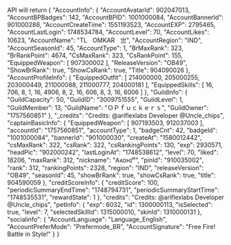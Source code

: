 API will return 
{
    "AccountInfo": {
        "AccountAvatarId": 902047013,
        "AccountBPBadges": 142,
        "AccountBPID": 1001000084,
        "AccountBannerId": 901000288,
        "AccountCreateTime": 1551193523,
        "AccountEXP": 2795465,
        "AccountLastLogin": 1748534784,
        "AccountLevel": 70,
        "AccountLikes": 10623,
        "AccountName": "TLㅤOMKARㅤ亗",
        "AccountRegion": "IND",
        "AccountSeasonId": 45,
        "AccountType": 1,
        "BrMaxRank": 323,
        "BrRankPoint": 4674,
        "CsMaxRank": 323,
        "CsRankPoint": 155,
        "EquippedWeapon": [
            907300002
        ],
        "ReleaseVersion": "OB49",
        "ShowBrRank": true,
        "ShowCsRank": true,
        "Title": 904090026
    },
    "AccountProfileInfo": {
        "EquippedOutfit": [
            214000000,
            205000255,
            203000449,
            211000088,
            211000777,
            204000181
        ],
        "EquippedSkills": [
            16,
            706,
            8,
            1,
            16,
            4906,
            8,
            2,
            16,
            606,
            8,
            3,
            16,
            6006
        ]
    },
    "GuildInfo": {
        "GuildCapacity": 50,
        "GuildID": "3009751555",
        "GuildLevel": 1,
        "GuildMember": 13,
        "GuildName": "ＯＰｆｕｃｋｅｒｓ",
        "GuildOwner": "1757560851"
    },
    "_credits": "Credits: @ariflexlabs Developer @Uncle_chips",
    "captainBasicInfo": {
        "EquippedWeapon": [
            907193503,
            912037003
        ],
        "accountId": "1757560851",
        "accountType": 1,
        "badgeCnt": 42,
        "badgeId": "1001000084",
        "bannerId": "901000030",
        "createAt": "1580012442",
        "csMaxRank": 322,
        "csRank": 322,
        "csRankingPoints": 130,
        "exp": 2930571,
        "headPic": "902000242",
        "lastLoginAt": "1748538612",
        "level": 70,
        "liked": 18206,
        "maxRank": 312,
        "nickname": "Ꭺᴀᴅʜɪᶠᶠ",
        "pinId": "910035002",
        "rank": 312,
        "rankingPoints": 2328,
        "region": "IND",
        "releaseVersion": "OB49",
        "seasonId": 45,
        "showBrRank": true,
        "showCsRank": true,
        "title": 904590059
    },
    "creditScoreInfo": {
        "creditScore": 100,
        "periodicSummaryEndTime": "1748794731",
        "periodicSummaryStartTime": "1748535531",
        "rewardState": 1
    },
    "credits": "Credits: @ariflexlabs Developer @Uncle_chips",
    "petInfo": {
        "exp": 6032,
        "id": 1300000113,
        "isSelected": true,
        "level": 7,
        "selectedSkillId": 1315000010,
        "skinId": 1310000131
    },
    "socialinfo": {
        "AccountLanguage": "Language_English",
        "AccountPreferMode": "Prefermode_BR",
        "AccountSignature": "Free Fire! Battle in Style!"
    }
}
